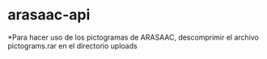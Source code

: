 # arasaac-api

*Para hacer uso de los pictogramas de ARASAAC, descomprimir el archivo pictograms.rar en el directorio uploads
